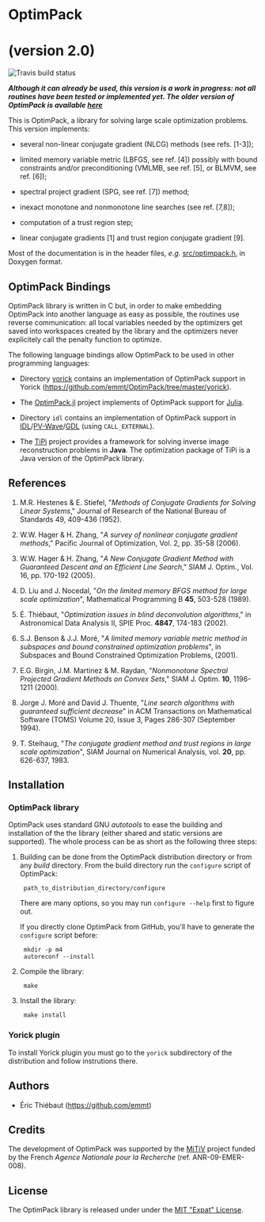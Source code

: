 # OptimPack
# (version 2.0)

![Travis build status](http://travis-ci.org/emmt/OptimPack.png)

***Although it can already be used, this version is a work in progress: not
   all routines have been tested or implemented yet.  The older version of
   OptimPack is available
   [here](http://cral.univ-lyon1.fr/labo/perso/eric.thiebaut/?Software/OptimPack)***

This is OptimPack, a library for solving large scale optimization
problems.  This version implements:

- several non-linear conjugate gradient (NLCG) methods (see refs. [1-3]);

- limited memory variable metric (LBFGS, see ref. [4]) possibly with bound
  constraints and/or preconditioning (VMLMB, see ref. [5], or BLMVM, see
  ref. [6]);

- spectral project gradient (SPG, see ref. [7]) method;

- inexact monotone and nonmonotone line searches (see ref. [7,8]);

- computation of a trust region step;

- linear conjugate gradients [1] and trust region conjugate gradient [9].

Most of the documentation is in the header files, *e.g.*
[src/optimpack.h](src/optimpack.h), in Doxygen format.


## OptimPack Bindings

OptimPack library is written in C but, in order to make embedding
OptimPack into another language as easy as possible, the routines use
reverse communication: all local variables needed by the optimizers
get saved into workspaces created by the library and the optimizers
never explicitely call the penalty function to optimize.

The following language bindings allow OptimPack to be used in other
programming languages:

* Directory
  [yorick](https://github.com/emmt/OptimPack/tree/master/yorick)
  contains an implementation of OptimPack support in Yorick
  (https://github.com/emmt/OptimPack/tree/master/yorick).

* The [OptimPack.jl](https://github.com/emmt/OptimPack.jl) project
  implements of OptimPack support for [Julia](http://julialang.org/).

* Directory `idl` contains an implementation of OptimPack support in
  [IDL](http://en.wikipedia.org/wiki/IDL_%28programming_language%29)/[PV-Wave](http://www.roguewave.com/products-services/pv-wave)/[GDL](http://gnudatalanguage.sourceforge.net/)
  (using `CALL_EXTERNAL`).

* The [TiPi](https://github.com/emmt/TiPi) project provides a
  framework for solving inverse image reconstruction problems in
  **Java**.  The optimization package of TiPi is a Java version of the
  OptimPack library.


## References

1. M.R. Hestenes & E. Stiefel, "*Methods of Conjugate Gradients for
   Solving Linear Systems*," Journal of Research of the National Bureau
   of Standards 49, 409-436 (1952).

2. W.W. Hager & H. Zhang, "*A survey of nonlinear conjugate gradient
   methods*," Pacific Journal of Optimization, Vol. 2, pp. 35-58
   (2006).

3. W.W. Hager & H. Zhang, "*A New Conjugate Gradient Method with
   Guaranteed Descent and an Efficient Line Search*," SIAM J. Optim.,
   Vol. 16, pp. 170-192 (2005).

4. D. Liu and J. Nocedal, "*On the limited memory BFGS method for
   large scale optimization*", Mathematical Programming B **45**,
   503-528 (1989).

5. É. Thiébaut, "*Optimization issues in blind deconvolution
   algorithms*," in Astronomical Data Analysis II, SPIE
   Proc. **4847**, 174-183 (2002).

6. S.J. Benson & J.J. Moré, "*A limited memory variable metric method
   in subspaces and bound constrained optimization problems*", in
   Subspaces and Bound Constrained Optimization Problems, (2001).

7. E.G. Birgin, J.M. Martínez & M. Raydan, "*Nonmonotone Spectral
   Projected Gradient Methods on Convex Sets*," SIAM J. Optim. **10**,
   1196-1211 (2000).

8. Jorge J. Moré and David J. Thuente, "*Line search algorithms with
   guaranteed sufficient decrease*" in ACM Transactions on Mathematical
   Software (TOMS) Volume 20, Issue 3, Pages 286-307 (September 1994).

9. T. Steihaug, "*The conjugate gradient method and trust regions in large
   scale optimization*", SIAM Journal on Numerical Analysis, vol. **20**,
   pp. 626-637, 1983.


## Installation

### OptimPack library

OptimPack uses standard GNU *autotools* to ease the building and
installation of the the library (either shared and static versions are
supported).  The whole process can be as short as the following three
steps:

1. Building can be done from the OptimPack distribution directory or from
   any *build* directory.  From the build directory run the `configure`
   script of OptimPack:

        path_to_distribution_directory/configure

   There are many options, so you may run `configure --help` first to
   figure out.

   If you directly clone OptimPack from GitHub, you'll have to generate the
   `configure` script before:

        mkdir -p m4
        autoreconf --install

2. Compile the library:

        make

3. Install the library:

        make install


### Yorick plugin

To install Yorick plugin you must go to the `yorick` subdirectory of the
distribution and follow instrutions there.


## Authors

* Éric Thiébaut (https://github.com/emmt)


## Credits

The development of OptimPack was supported by the
[MiTiV](http://mitiv-univ-lyon1.fr) project funded by the French *Agence
Nationale pour la Recherche* (ref. ANR-09-EMER-008).


## License

The OptimPack library is released under under the
[MIT "Expat" License](LICENSE.md).
